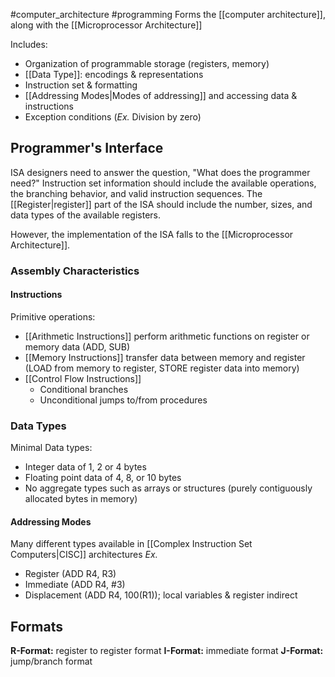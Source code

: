 #computer_architecture #programming 
Forms the [[computer architecture]], along with the [[Microprocessor Architecture]]

Includes:
- Organization of programmable storage (registers, memory)
- [[Data Type]]: encodings & representations
- Instruction set & formatting
- [[Addressing Modes|Modes of addressing]] and accessing data & instructions
- Exception conditions (*Ex.* Division by zero)

## Programmer's Interface
ISA designers need to answer the question, "What does the programmer need?" Instruction set information should include the available operations, the branching behavior, and valid instruction sequences. The [[Register|register]] part of the ISA should include the number, sizes, and data types of the available registers.

However, the implementation of the ISA falls to the [[Microprocessor Architecture]].

### Assembly Characteristics
#### Instructions
Primitive operations:
- [[Arithmetic Instructions]] perform arithmetic functions on register or memory data (ADD, SUB)
- [[Memory Instructions]] transfer data between memory and register (LOAD from memory to register, STORE register data into memory)
- [[Control Flow Instructions]]
	- Conditional branches
	- Unconditional jumps to/from procedures
### Data Types
Minimal Data types:
- Integer data of 1, 2 or 4 bytes
- Floating point data of 4, 8, or 10 bytes
- No aggregate types such as arrays or structures (purely contiguously allocated bytes in memory)
#### Addressing Modes
Many different types available in [[Complex Instruction Set Computers|CISC]] architectures
*Ex.*
- Register (ADD R4, R3)
- Immediate (ADD R4, #3)
- Displacement (ADD R4, 100(R1)); local variables & register indirect

## Formats
**R-Format:** register to register format
**I-Format:** immediate format
**J-Format:** jump/branch format
